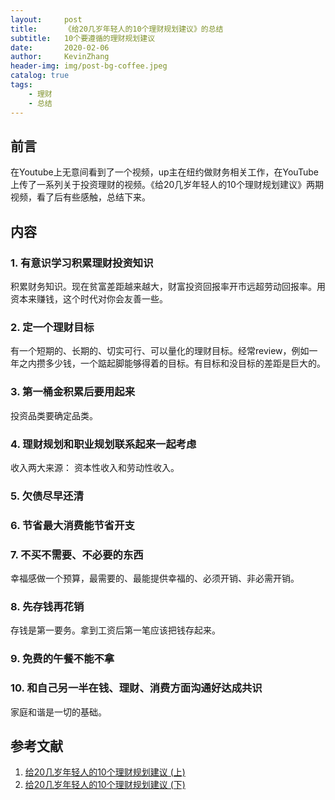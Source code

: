 ```yaml
---
layout:     post
title:      《给20几岁年轻人的10个理财规划建议》的总结
subtitle:   10个要遵循的理财规划建议
date:       2020-02-06
author:     KevinZhang
header-img: img/post-bg-coffee.jpeg
catalog: true
tags:
    - 理财
    - 总结
---
```


## 前言
在Youtube上无意间看到了一个视频，up主在纽约做财务相关工作，在YouTube上传了一系列关于投资理财的视频。《给20几岁年轻人的10个理财规划建议》两期视频，看了后有些感触，总结下来。

## 内容

### 1. 有意识学习积累理财投资知识
积累财务知识。现在贫富差距越来越大，财富投资回报率开市远超劳动回报率。用资本来赚钱，这个时代对你会友善一些。

### 2. 定一个理财目标
有一个短期的、长期的、切实可行、可以量化的理财目标。经常review，例如一年之内攒多少钱，一个踮起脚能够得着的目标。有目标和没目标的差距是巨大的。

### 3. 第一桶金积累后要用起来
投资品类要确定品类。

### 4. 理财规划和职业规划联系起来一起考虑
收入两大来源： 资本性收入和劳动性收入。

### 5. 欠债尽早还清

### 6. 节省最大消费能节省开支

### 7. 不买不需要、不必要的东西
幸福感做一个预算，最需要的、最能提供幸福的、必须开销、非必需开销。

### 8. 先存钱再花销
存钱是第一要务。拿到工资后第一笔应该把钱存起来。
### 9. 免费的午餐不能不拿

### 10. 和自己另一半在钱、理财、消费方面沟通好达成共识
家庭和谐是一切的基础。

## 参考文献
1. [给20几岁年轻人的10个理财规划建议 (上)](https://www.youtube.com/watch?v=4_CIelMmzGM)
2. [给20几岁年轻人的10个理财规划建议 (下)](https://www.youtube.com/watch?v=Ob8LQnwxSLQ&t=3s)
   